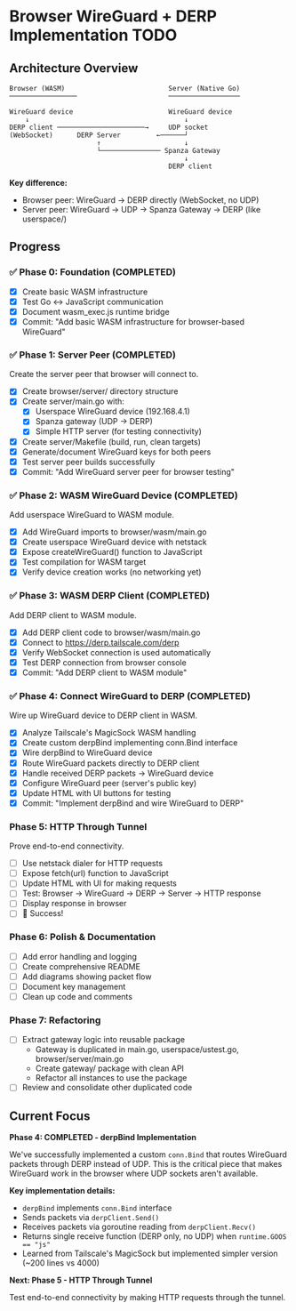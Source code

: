 # Browser WireGuard + DERP Implementation TODO

## Architecture Overview

```
Browser (WASM)                          Server (Native Go)
─────────────────                       ──────────────────

WireGuard device                        WireGuard device
    ↓                                       ↓
DERP client ──────────────────────→     UDP socket
(WebSocket)      DERP Server         ←──────┘
                      ↑                     ↓
                      └─────────────── Spanza Gateway
                                            ↓
                                        DERP client
```

**Key difference:**
- Browser peer: WireGuard → DERP directly (WebSocket, no UDP)
- Server peer: WireGuard → UDP → Spanza Gateway → DERP (like userspace/)

## Progress

### ✅ Phase 0: Foundation (COMPLETED)
- [x] Create basic WASM infrastructure
- [x] Test Go ↔ JavaScript communication
- [x] Document wasm_exec.js runtime bridge
- [x] Commit: "Add basic WASM infrastructure for browser-based WireGuard"

### ✅ Phase 1: Server Peer (COMPLETED)
Create the server peer that browser will connect to.

- [x] Create browser/server/ directory structure
- [x] Create server/main.go with:
  - [x] Userspace WireGuard device (192.168.4.1)
  - [x] Spanza gateway (UDP → DERP)
  - [x] Simple HTTP server (for testing connectivity)
- [x] Create server/Makefile (build, run, clean targets)
- [x] Generate/document WireGuard keys for both peers
- [x] Test server peer builds successfully
- [x] Commit: "Add WireGuard server peer for browser testing"

### ✅ Phase 2: WASM WireGuard Device (COMPLETED)
Add userspace WireGuard to WASM module.

- [x] Add WireGuard imports to browser/wasm/main.go
- [x] Create userspace WireGuard device with netstack
- [x] Expose createWireGuard() function to JavaScript
- [x] Test compilation for WASM target
- [x] Verify device creation works (no networking yet)

### ✅ Phase 3: WASM DERP Client (COMPLETED)
Add DERP client to WASM module.

- [x] Add DERP client code to browser/wasm/main.go
- [x] Connect to https://derp.tailscale.com/derp
- [x] Verify WebSocket connection is used automatically
- [x] Test DERP connection from browser console
- [x] Commit: "Add DERP client to WASM module"

### ✅ Phase 4: Connect WireGuard to DERP (COMPLETED)
Wire up WireGuard device to DERP client in WASM.

- [x] Analyze Tailscale's MagicSock WASM handling
- [x] Create custom derpBind implementing conn.Bind interface
- [x] Wire derpBind to WireGuard device
- [x] Route WireGuard packets directly to DERP client
- [x] Handle received DERP packets → WireGuard device
- [x] Configure WireGuard peer (server's public key)
- [x] Update HTML with UI buttons for testing
- [x] Commit: "Implement derpBind and wire WireGuard to DERP"

### Phase 5: HTTP Through Tunnel
Prove end-to-end connectivity.

- [ ] Use netstack dialer for HTTP requests
- [ ] Expose fetch(url) function to JavaScript
- [ ] Update HTML with UI for making requests
- [ ] Test: Browser → WireGuard → DERP → Server → HTTP response
- [ ] Display response in browser
- [ ] 🎉 Success!

### Phase 6: Polish & Documentation
- [ ] Add error handling and logging
- [ ] Create comprehensive README
- [ ] Add diagrams showing packet flow
- [ ] Document key management
- [ ] Clean up code and comments

### Phase 7: Refactoring
- [ ] Extract gateway logic into reusable package
  - Gateway is duplicated in main.go, userspace/ustest.go, browser/server/main.go
  - Create gateway/ package with clean API
  - Refactor all instances to use the package
- [ ] Review and consolidate other duplicated code

## Current Focus

**Phase 4: COMPLETED - derpBind Implementation**

We've successfully implemented a custom `conn.Bind` that routes WireGuard packets
through DERP instead of UDP. This is the critical piece that makes WireGuard work
in the browser where UDP sockets aren't available.

**Key implementation details:**
- `derpBind` implements `conn.Bind` interface
- Sends packets via `derpClient.Send()`
- Receives packets via goroutine reading from `derpClient.Recv()`
- Returns single receive function (DERP only, no UDP) when `runtime.GOOS == "js"`
- Learned from Tailscale's MagicSock but implemented simpler version (~200 lines vs 4000)

**Next: Phase 5 - HTTP Through Tunnel**

Test end-to-end connectivity by making HTTP requests through the tunnel.
